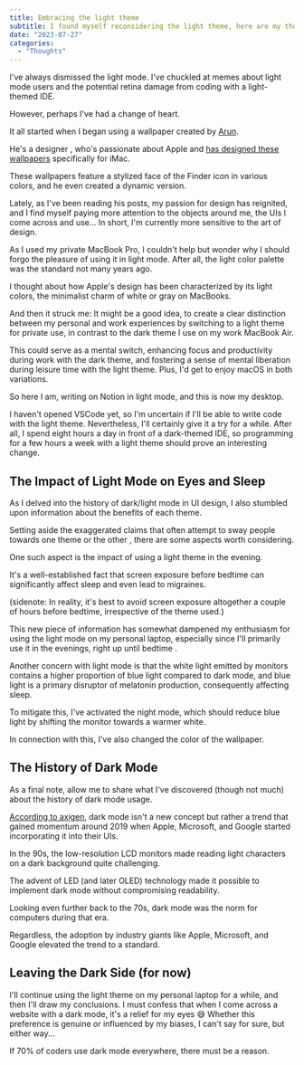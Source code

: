 ```yaml
---
title: Embracing the light theme
subtitle: I found myself reconsidering the light theme, here are my thoughts about it and why
date: "2023-07-27"
categories:
  - "Thoughts"
---
```


<script lang="ts">
  import ImagePost from "$lib/components/ImagePost.svelte"
  import Sidenote from "$lib/components/Sidenote.svelte"

  const imagesPath="blog/dark_light_theme"
</script>

I've always dismissed the light mode. I've chuckled at memes about light mode users and the potential retina damage from coding with a light-themed IDE.

However, perhaps I've had a change of heart.

It all started when I began using a wallpaper created by [Arun](https://arun.is)<Sidenote text="I <a href='/blog/difference_professionist_enthusiast'>already wrote</a> about him." />.

He's a designer <Sidenote text="I highly recommend reading <a href='https://arun.is/'>his blog and subscribing to his newsletter</a>; they are always very insightful and well-crafted." />, who's passionate about Apple and [has designed these wallpapers](https://arun.is/blog/os9-wallpaper/) specifically for iMac.

<ImagePost file="{imagesPath}/screenshot_dark.png" alt="screenshot of my desktop with dark theme" />

These wallpapers feature a stylized face of the Finder icon in various colors, and he even created a dynamic version.

Lately, as I've been reading his posts, my passion for design has reignited, and I find myself paying more attention to the objects around me, the UIs I come across and use... In short, I'm currently more sensitive to the art of design.

As I used my private MacBook Pro, I couldn't help but wonder why I should forgo the pleasure of using it in light mode. After all, the light color palette was the standard not many years ago.

I thought about how Apple's design has been characterized by its light colors, the minimalist charm of white or gray on MacBooks.

And then it struck me: It might be a good idea, to create a clear distinction between my personal and work experiences by switching to a light theme for private use, in contrast to the dark theme I use on my work MacBook Air.

This could serve as a mental switch, enhancing focus and productivity during work with the dark theme, and fostering a sense of mental liberation during leisure time with the light theme. Plus, I'd get to enjoy macOS in both variations.

So here I am, writing on Notion in light mode, and this is now my desktop.

<ImagePost file="{imagesPath}/screenshot_light.png" alt="screenshot of my desktop with light theme" />

I haven't opened VSCode yet, so I'm uncertain if I'll be able to write code with the light theme. Nevertheless, I'll certainly give it a try for a while. After all, I spend eight hours a day in front of a dark-themed IDE, so programming for a few hours a week with a light theme should prove an interesting change.

## The Impact of Light Mode on Eyes and Sleep

As I delved into the history of dark/light mode in UI design, I also stumbled upon information about the benefits of each theme.

Setting aside the exaggerated claims that often attempt to sway people towards one theme or the other <Sidenote text="dark mode doesn't necessarily conserve battery life; it depends on your screen type (OLED) and the color of dark pixels. If it were a dark gray rather than pure black, the battery benefit would be negligible." />, there are some aspects worth considering.

One such aspect is the impact of using a light theme in the evening.

It's a well-established fact that screen exposure before bedtime can significantly affect sleep and even lead to migraines.

(sidenote: In reality, it's best to avoid screen exposure altogether a couple of hours before bedtime, irrespective of the theme used.)

This new piece of information has somewhat dampened my enthusiasm for using the light mode on my personal laptop, especially since I'll primarily use it in the evenings, right up until bedtime <Sidenote text="I'm aware it's not the healthiest habit." />.

Another concern with light mode is that the white light emitted by monitors contains a higher proportion of blue light compared to dark mode, and blue light is a primary disruptor of melatonin production, consequently affecting sleep.

To mitigate this, I've activated the night mode, which should reduce blue light by shifting the monitor towards a warmer white.

In connection with this, I've also changed the color of the wallpaper.

<ImagePost file="{imagesPath}/screenshot_light_new_wallpaper.png" alt="screenshot of my desktop with light theme but with a more red wallpaper" />

## The History of Dark Mode

As a final note, allow me to share what I've discovered (though not much) about the history of dark mode usage.

[According to axigen](https://www.axigen.com/articles/dark-mode-trend-benefits-history_121.html), dark mode isn't a new concept but rather a trend that gained momentum around 2019 when Apple, Microsoft, and Google started incorporating it into their UIs.

In the 90s, the low-resolution LCD monitors made reading light characters on a dark background quite challenging.

The advent of LED (and later OLED) technology made it possible to implement dark mode without compromising readability.

Looking even further back to the 70s, dark mode was the norm for computers during that era.

Regardless, the adoption by industry giants like Apple, Microsoft, and Google elevated the trend to a standard.

## Leaving the Dark Side (for now)

I'll continue using the light theme on my personal laptop for a while, and then I'll draw my conclusions. I must confess that when I come across a website with a dark mode, it's a relief for my eyes 😅 Whether this preference is genuine or influenced by my biases, I can't say for sure, but either way...

If 70% of coders use dark mode everywhere, there must be a reason.
